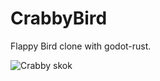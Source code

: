 # CrabbyBird
Flappy Bird clone with godot-rust.

![Crabby skok](https://1.bp.blogspot.com/-GAh8u8PbhBk/XuVBZOZCHmI/AAAAAAAANXk/5R_7B2-5g-Y8MxhfPmt_DREHu0TxNgPNgCK4BGAsYHg/s720/crabby.gif)
